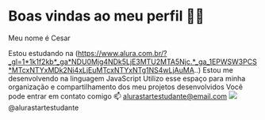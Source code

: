 # Boas vindas ao meu perfil 💙💙
Meu nome é Cesar

Estou estudando na (https://www.alura.com.br/?_gl=1*1k1f2kb*_ga*NDU0Mjg4NDk5LjE3MTU2MTA5Njc.*_ga_1EPWSW3PCS*MTcxNTYxMDk2Ni4xLjEuMTcxNTYxNTg1NS4wLjAuMA..)
Estou me desenvolvendo na linguagem JavaScript
Utilizo esse espaço para minha organização e compartilhamento dos meu projetos desenvolvidos
Você pode entrar em contato comigo 📫
alurastartestudante@email.com
![](https://s2.glbimg.com/rsxOyujjm17bnXKKkZiz7Gj0F3I=….glbimg.com/og/ed/f/original/2021/11/30/giphy.gif)
@alurastartestudante 
